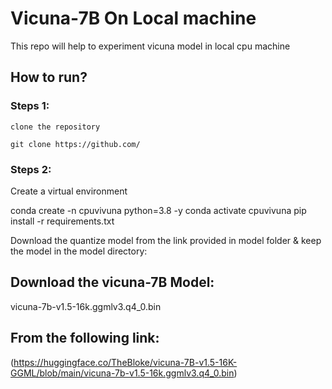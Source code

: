 # Vicuna-7B On Local machine
This repo will help to experiment vicuna model in local cpu machine

## How to run?

### Steps 1:
    clone the repository

    git clone https://github.com/


### Steps 2:
Create a virtual environment

  conda create -n cpuvivuna python=3.8 -y
  conda activate cpuvivuna
  pip install -r requirements.txt

  Download the quantize model from the link provided in model folder & keep the model in the model directory:
## Download the vicuna-7B Model:

vicuna-7b-v1.5-16k.ggmlv3.q4_0.bin


## From the following link:
(https://huggingface.co/TheBloke/vicuna-7B-v1.5-16K-GGML/blob/main/vicuna-7b-v1.5-16k.ggmlv3.q4_0.bin)

